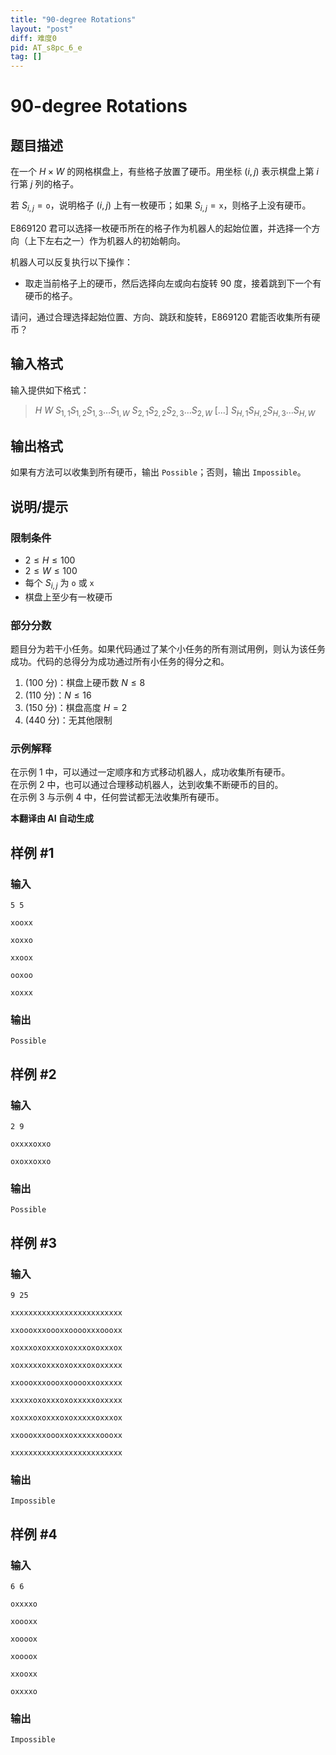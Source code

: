 ```yaml
---
title: "90-degree Rotations"
layout: "post"
diff: 难度0
pid: AT_s8pc_6_e
tag: []
---
```


# 90-degree Rotations

## 题目描述

在一个 $H \times W$ 的网格棋盘上，有些格子放置了硬币。用坐标 $(i, j)$ 表示棋盘上第 $i$ 行第 $j$ 列的格子。

若 $S_{i, j} = \texttt{o}$，说明格子 $(i, j)$ 上有一枚硬币；如果 $S_{i, j} = \texttt{x}$，则格子上没有硬币。

E869120 君可以选择一枚硬币所在的格子作为机器人的起始位置，并选择一个方向（上下左右之一）作为机器人的初始朝向。

机器人可以反复执行以下操作：

- 取走当前格子上的硬币，然后选择向左或向右旋转 $90$ 度，接着跳到下一个有硬币的格子。

请问，通过合理选择起始位置、方向、跳跃和旋转，E869120 君能否收集所有硬币？

## 输入格式

输入提供如下格式：

> $H$ $W$ $S_{1, 1}S_{1, 2}S_{1, 3}\ldots S_{1, W}$ $S_{2, 1}S_{2, 2}S_{2, 3}\ldots S_{2, W}$ \[...\] $S_{H, 1}S_{H, 2}S_{H, 3}\ldots S_{H, W}$

## 输出格式

如果有方法可以收集到所有硬币，输出 `Possible`；否则，输出 `Impossible`。

## 说明/提示

### 限制条件

- $2 \leq H \leq 100$
- $2 \leq W \leq 100$
- 每个 $S_{i, j}$ 为 `o` 或 `x`
- 棋盘上至少有一枚硬币

### 部分分数

题目分为若干小任务。如果代码通过了某个小任务的所有测试用例，则认为该任务成功。代码的总得分为成功通过所有小任务的得分之和。

1. (100 分)：棋盘上硬币数 $N \leq 8$
2. (110 分)：$N \leq 16$
3. (150 分)：棋盘高度 $H = 2$
4. (440 分)：无其他限制

### 示例解释

在示例 1 中，可以通过一定顺序和方式移动机器人，成功收集所有硬币。  
在示例 2 中，也可以通过合理移动机器人，达到收集不断硬币的目的。  
在示例 3 与示例 4 中，任何尝试都无法收集所有硬币。

 **本翻译由 AI 自动生成**

## 样例 #1

### 输入

```
5 5
xooxx
xoxxo
xxoox
ooxoo
xoxxx
```

### 输出

```
Possible
```

## 样例 #2

### 输入

```
2 9
oxxxxoxxo
oxoxxoxxo
```

### 输出

```
Possible
```

## 样例 #3

### 输入

```
9 25
xxxxxxxxxxxxxxxxxxxxxxxxx
xxoooxxxoooxxooooxxxoooxx
xoxxxoxoxxxoxoxxxoxoxxxox
xoxxxxxoxxxoxoxxxoxoxxxxx
xxoooxxxoooxxooooxxoxxxxx
xxxxxoxoxxxoxoxxxxxoxxxxx
xoxxxoxoxxxoxoxxxxxoxxxox
xxoooxxxoooxxoxxxxxxoooxx
xxxxxxxxxxxxxxxxxxxxxxxxx
```

### 输出

```
Impossible
```

## 样例 #4

### 输入

```
6 6
oxxxxo
xoooxx
xoooox
xoooox
xxooxx
oxxxxo
```

### 输出

```
Impossible
```

